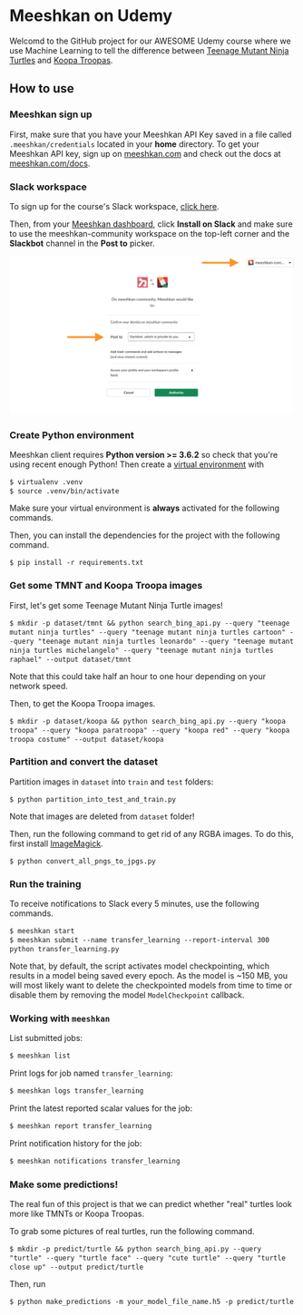 # Meeshkan on Udemy

Welcomd to the GitHub project for our AWESOME Udemy course where we use Machine Learning to tell the difference between [Teenage Mutant Ninja Turtles](https://en.wikipedia.org/wiki/Teenage_Mutant_Ninja_Turtles) and [Koopa Troopas](https://en.wikipedia.org/wiki/Koopa_Troopa).

## How to use

### Meeshkan sign up

First, make sure that you have your Meeshkan API Key saved in a file called `.meeshkan/credentials` located in your **home** directory.  To get your Meeshkan API key, sign up on [meeshkan.com](https://www.meeshkan.com) and check out the docs at [meeshkan.com/docs](https://www.meeshkan.com/docs).

### Slack workspace

To sign up for the course's Slack workspace, [click here](https://join.slack.com/t/meeshkan-community/shared_invite/enQtNTA5NjIyMzU0MjkyLTE3YjhlNGRlNjM4OTk0OGE1ODE4YWM3NzZkMTkwODVjNWUzMjA3YjFmMWI1NmNjZmJmM2VkN2I3YmE5Nzk0NTU).

Then, from your [Meeshkan dashboard](https://www.meeshkan.com/app), click **Install on Slack** and make sure to use the meeshkan-community workspace on the top-left corner and the **Slackbot** channel in the **Post to** picker.

![GitHub Logo](/meeshkan_registration.jpg)

### Create Python environment
Meeshkan client requires **Python version >= 3.6.2** so check that you're using recent enough Python! Then create a [virtual environment](https://virtualenv.pypa.io/en/latest/) with
```
$ virtualenv .venv
$ source .venv/bin/activate
```
Make sure your virtual environment is **always** activated for the following commands.

Then, you can install the dependencies for the project with the following command.

```
$ pip install -r requirements.txt
```

### Get some TMNT and Koopa Troopa images

First, let's get some Teenage Mutant Ninja Turtle images!

```
$ mkdir -p dataset/tmnt && python search_bing_api.py --query "teenage mutant ninja turtles" --query "teenage mutant ninja turtles cartoon" --query "teenage mutant ninja turtles leonardo" --query "teenage mutant ninja turtles michelangelo" --query "teenage mutant ninja turtles raphael" --output dataset/tmnt
```
Note that this could take half an hour to one hour depending on your network speed.

Then, to get the Koopa Troopa images.

```
$ mkdir -p dataset/koopa && python search_bing_api.py --query "koopa troopa" --query "koopa paratroopa" --query "koopa red" --query "koopa troopa costume" --output dataset/koopa
```

### Partition and convert the dataset
Partition images in `dataset` into `train` and `test` folders:
```
$ python partition_into_test_and_train.py
```
Note that images are deleted from `dataset` folder!

Then, run the following command to get rid of any RGBA images. To do this, first install [ImageMagick](https://www.imagemagick.org).
```
$ python convert_all_pngs_to_jpgs.py
```

### Run the training
To receive notifications to Slack every 5 minutes, use the following commands.
```
$ meeshkan start
$ meeshkan submit --name transfer_learning --report-interval 300 python transfer_learning.py 
```

Note that, by default, the script activates model checkpointing, which results in a model being saved every epoch.  As the model is ~150 MB, you will most likely want to delete the checkpointed models from time to time or disable them by removing the model `ModelCheckpoint` callback.

### Working with `meeshkan`

List submitted jobs:
```bash
$ meeshkan list
```

Print logs for job named `transfer_learning`:
```bash
$ meeshkan logs transfer_learning
```

Print the latest reported scalar values for the job:
```bash
$ meeshkan report transfer_learning
```

Print notification history for the job:
```bash
$ meeshkan notifications transfer_learning
```

### Make some predictions!

The real fun of this project is that we can predict whether "real" turtles look more like TMNTs or Koopa Troopas.

To grab some pictures of real turtles, run the following command.
```
$ mkdir -p predict/turtle && python search_bing_api.py --query "turtle" --query "turtle face" --query "cute turtle" --query "turtle close up" --output predict/turtle
```

Then, run

```
$ python make_predictions -m your_model_file_name.h5 -p predict/turtle
